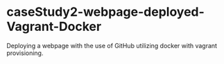 # caseStudy2-webpage-deployed-Vagrant-Docker
Deploying a webpage with the use of GitHub utilizing docker with vagrant provisioning.
